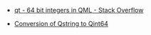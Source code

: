 - [qt - 64 bit integers in QML - Stack Overflow](https://stackoverflow.com/questions/23781083/64-bit-integers-in-qml/43989792)

- [Conversion of Qstring to Qint64](https://www.qtcentre.org/threads/57715-Conversion-of-Qstring-to-Qint64)